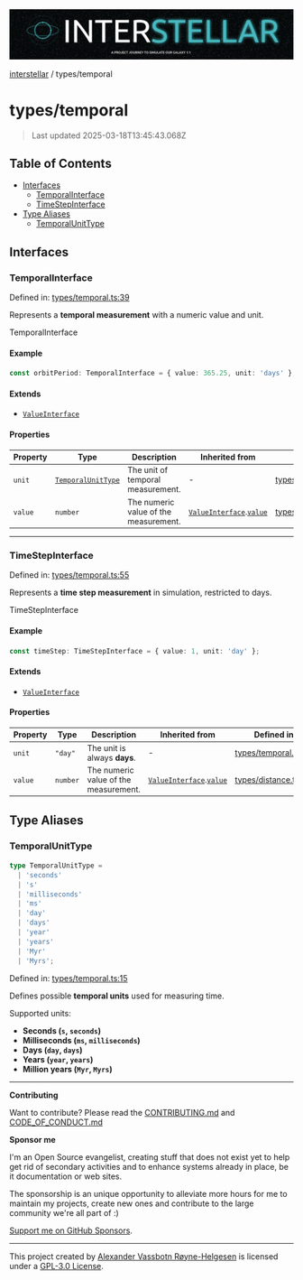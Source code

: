 <div>
  <img alt="SPECCER logo" src="https://raw.githubusercontent.com/phun-ky/interstellar/main/public/interstellar-header.png" style="max-height:120px;" />
</div>

[interstellar](../README.md) / types/temporal

# types/temporal

> Last updated 2025-03-18T13:45:43.068Z

## Table of Contents

- [Interfaces](#interfaces)
  - [TemporalInterface](#temporalinterface)
  - [TimeStepInterface](#timestepinterface)
- [Type Aliases](#type-aliases)
  - [TemporalUnitType](#temporalunittype)

## Interfaces

### TemporalInterface

Defined in:
[types/temporal.ts:39](https://github.com/phun-ky/interstellar/blob/main/src/types/temporal.ts#L39)

Represents a **temporal measurement** with a numeric value and unit.

TemporalInterface

#### Example

```ts
const orbitPeriod: TemporalInterface = { value: 365.25, unit: 'days' };
```

#### Extends

- [`ValueInterface`](distance.md#valueinterface)

#### Properties

| Property                 | Type                                               | Description                           | Inherited from                                                                | Defined in                                                                                          |
| ------------------------ | -------------------------------------------------- | ------------------------------------- | ----------------------------------------------------------------------------- | --------------------------------------------------------------------------------------------------- |
| <a id="unit" /> `unit`   | [`TemporalUnitType`](temporal.md#temporalunittype) | The unit of temporal measurement.     | -                                                                             | [types/temporal.ts:40](https://github.com/phun-ky/interstellar/blob/main/src/types/temporal.ts#L40) |
| <a id="value" /> `value` | `number`                                           | The numeric value of the measurement. | [`ValueInterface`](distance.md#valueinterface).[`value`](distance.md#value-2) | [types/distance.ts:41](https://github.com/phun-ky/interstellar/blob/main/src/types/distance.ts#L41) |

---

### TimeStepInterface

Defined in:
[types/temporal.ts:55](https://github.com/phun-ky/interstellar/blob/main/src/types/temporal.ts#L55)

Represents a **time step measurement** in simulation, restricted to days.

TimeStepInterface

#### Example

```ts
const timeStep: TimeStepInterface = { value: 1, unit: 'day' };
```

#### Extends

- [`ValueInterface`](distance.md#valueinterface)

#### Properties

| Property                   | Type     | Description                           | Inherited from                                                                | Defined in                                                                                          |
| -------------------------- | -------- | ------------------------------------- | ----------------------------------------------------------------------------- | --------------------------------------------------------------------------------------------------- |
| <a id="unit-1" /> `unit`   | `"day"`  | The unit is always **days**.          | -                                                                             | [types/temporal.ts:56](https://github.com/phun-ky/interstellar/blob/main/src/types/temporal.ts#L56) |
| <a id="value-1" /> `value` | `number` | The numeric value of the measurement. | [`ValueInterface`](distance.md#valueinterface).[`value`](distance.md#value-2) | [types/distance.ts:41](https://github.com/phun-ky/interstellar/blob/main/src/types/distance.ts#L41) |

## Type Aliases

### TemporalUnitType

```ts
type TemporalUnitType =
  | 'seconds'
  | 's'
  | 'milliseconds'
  | 'ms'
  | 'day'
  | 'days'
  | 'year'
  | 'years'
  | 'Myr'
  | 'Myrs';
```

Defined in:
[types/temporal.ts:15](https://github.com/phun-ky/interstellar/blob/main/src/types/temporal.ts#L15)

Defines possible **temporal units** used for measuring time.

Supported units:

- **Seconds (`s`, `seconds`)**
- **Milliseconds (`ms`, `milliseconds`)**
- **Days (`day`, `days`)**
- **Years (`year`, `years`)**
- **Million years (`Myr`, `Myrs`)**

---

**Contributing**

Want to contribute? Please read the
[CONTRIBUTING.md](https://github.com/phun-ky/interstellar/blob/main/CONTRIBUTING.md)
and
[CODE_OF_CONDUCT.md](https://github.com/phun-ky/interstellar/blob/main/CODE_OF_CONDUCT.md)

**Sponsor me**

I'm an Open Source evangelist, creating stuff that does not exist yet to help
get rid of secondary activities and to enhance systems already in place, be it
documentation or web sites.

The sponsorship is an unique opportunity to alleviate more hours for me to
maintain my projects, create new ones and contribute to the large community
we're all part of :)

[Support me on GitHub Sponsors](https://github.com/sponsors/phun-ky).

---

This project created by [Alexander Vassbotn Røyne-Helgesen](http://phun-ky.net)
is licensed under a [GPL-3.0
License](https://choosealicense.com/licenses/gpl-3.0/).
